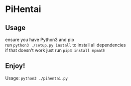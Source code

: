 # PiHentai

## Usage
ensure you have Python3 and pip  
run `python3 ./setup.py install` to install all dependencies  
if that doesn't work just run `pip3 install mpmath`  

## Enjoy!
Usage: `python3 ./pihentai.py`
